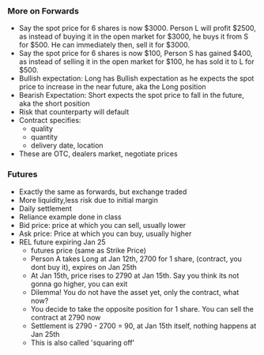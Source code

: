 ### More on Forwards
- Say the spot price for 6 shares is now $3000. Person L will profit $2500, as instead of buying it in the open market for $3000, he buys it from S for $500. He can immediately then, sell it for $3000.
- Say the spot price for 6 shares is now $100, Person S has gained $400, as instead of selling it in the open market for $100, he has sold it to L for $500. 
- Bullish expectation: Long has Bullish expectation as he expects the spot price to increase in the near future, aka the Long position
- Bearish Expectation: Short expects the spot price to fall in the future, aka the short position
- Risk that counterparty will default
- Contract specifies:
	- quality
	- quantity
	- delivery date, location
- These are OTC, dealers market, negotiate prices

### Futures
 - Exactly the same as forwards, but exchange traded
 - More liquidity,less risk due to initial margin
 - Daily settlement 
 - Reliance example done in class
 - Bid price: price at which you can sell, usually lower
 - Ask price: Price at which you can buy, usually higher
 - REL future expiring Jan 25
	 - futures price (same as Strike Price)
	 - Person A takes Long at Jan 12th, 2700 for 1 share, (contract, you dont buy it), expires on Jan 25th
	 - At Jan 15th, price rises to 2790 at Jan 15th. Say you think its not gonna go higher, you can exit
	 - Dilemma! You do not have the asset yet, only the contract, what now?
	 - You decide to take the opposite position for 1 share. You can sell the contract at 2790 now
	 - Settlement is 2790 - 2700 = 90, at Jan 15th itself, nothing happens at Jan 25th
	 - This is also called 'squaring off'


